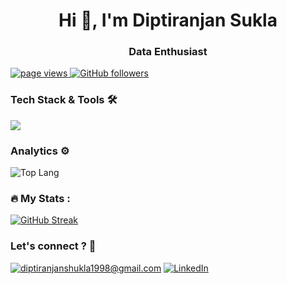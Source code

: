 <h1 align="center">Hi 👋, I'm Diptiranjan Sukla</h1>
<h3 align="center">Data Enthusiast</h3>
<p align="left">
  <a href="https://github.com/diptiranjansukla/diptiranjansukla">
    <img src="https://komarev.com/ghpvc/?username=diptiranjansukla" alt="page views" />
  </a>
<a href="https://github.com/diptiranjansukla?tab=followers">
    <img alt="GitHub followers" src="https://img.shields.io/github/followers/diptiranjansukla?style=flat&logo=github">
</a>

### Tech Stack & Tools 🛠

<div>
  <img src="https://skillicons.dev/icons?i=python,java,mysql,aws,flask,opencv,pytorch,tensorflow,sklearn,docker"/>
</div>

### Analytics ⚙️
![Top Lang](https://github-readme-stats.vercel.app/api/top-langs/?username=ashu3984&langs_count=8&theme=radical&layout=compact)

### :fire: My Stats :

[![GitHub Streak](http://github-readme-streak-stats.herokuapp.com?user=aaditya1612&theme=dark&background=090021)](https://git.io/streak-stats)
<br />

### Let's connect ? 🤝

<a href="mailto:YourEmail@gmail.com">![diptiranjanshukla1998@gmail.com](https://img.shields.io/badge/Gmail-D14836?style=for-the-badge&logo=gmail&logoColor=white)</a>
<a href="<https://www.linkedin.com/in/dipti-sukla/>">![LinkedIn](https://img.shields.io/badge/LinkedIn-0077B5?style=for-the-badge&logo=linkedin&logoColor=white)</a>
<br />
<br />
